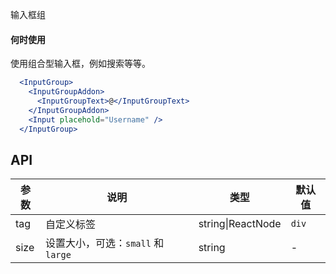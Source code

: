 输入框组

#### 何时使用
使用组合型输入框，例如搜索等等。

````jsx
  <InputGroup>
    <InputGroupAddon>
      <InputGroupText>@</InputGroupText>
    </InputGroupAddon>
    <Input placehold="Username" />
  </InputGroup>
````

## API

| 参数 | 说明 | 类型 | 默认值 |
| --- | --- | --- | --- |
| tag | 自定义标签 | string\|ReactNode | `div` |
| size | 设置大小，可选：`small` 和 `large` | string | - |
